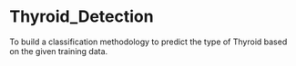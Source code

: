 # Thyroid_Detection

To build a classification methodology to predict the type of Thyroid based on the given training data. 
